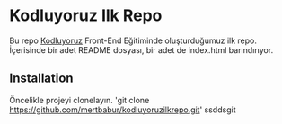 # Kodluyoruz Ilk Repo
Bu repo [Kodluyoruz](https://www.kodluyoruz.org/) Front-End Eğitiminde oluşturduğumuz ilk repo. İçerisinde bir adet
README dosyası, bir adet de index.html barındırıyor.

## Installation
Öncelikle projeyi clonelayın.
'git clone https://github.com/mertbabur/kodluyoruzilkrepo.git' ssddsgit
